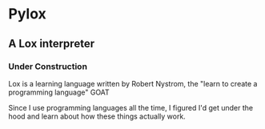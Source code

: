 # Pylox
## A Lox interpreter
### Under Construction
Lox is a learning language written by Robert Nystrom, the "learn to create a programming language" GOAT

Since I use programming languages all the time, I figured I'd get under the hood and learn about how these things actually work.

